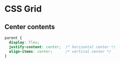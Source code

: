 # CSS Grid

## Center contents
```css
parent {
  display: flex;
  justify-content: center;  /* horizontal center */
  align-items: center;      /* vertical center */
}
```
